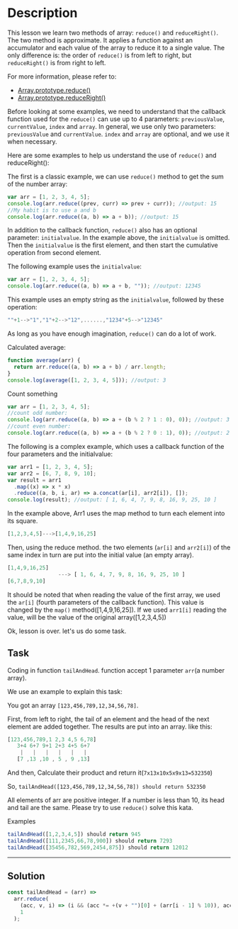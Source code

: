 # Description

This lesson we learn two methods of array: `reduce()` and `reduceRight()`. The two method is approximate. It applies a function against an accumulator and each value of the array to reduce it to a single value. The only difference is: the order of `reduce()` is from left to right, but `reduceRight()` is from right to left.

For more information, please refer to:

- [Array.prototype.reduce()](https://developer.mozilla.org/en-US/docs/Web/JavaScript/Reference/Global_Objects/Array/reduce)
- [Array.prototype.reduceRight()](https://developer.mozilla.org/en-US/docs/Web/JavaScript/Reference/Global_Objects/Array/reduceRight)

Before looking at some examples, we need to understand that the callback function used for the `reduce()` can use up to 4 parameters: `previousValue`, `currentValue`, `index` and `array`. In general, we use only two parameters: `previousValue` and `currentValue`. `index` and `array` are optional, and we use it when necessary.

Here are some examples to help us understand the use of `reduce()` and reduceRight():

The first is a classic example, we can use `reduce()` method to get the sum of the number array:

```js
var arr = [1, 2, 3, 4, 5];
console.log(arr.reduce((prev, curr) => prev + curr)); //output: 15
//My habit is to use a and b
console.log(arr.reduce((a, b) => a + b)); //output: 15
```

In addition to the callback function, `reduce()` also has an optional parameter: `initialvalue`. In the example above, the `initialvalue` is omitted. Then the `initialvalue` is the first element, and then start the cumulative operation from second element.

The following example uses the `initialvalue`:

```js
var arr = [1, 2, 3, 4, 5];
console.log(arr.reduce((a, b) => a + b, "")); //output: 12345
```

This example uses an empty string as the `initialvalue`, followed by these operation:

```js
""+1-->"1","1"+2-->"12",......,"1234"+5-->"12345"
```

As long as you have enough imagination, `reduce()` can do a lot of work.

Calculated average:

```js
function average(arr) {
  return arr.reduce((a, b) => a + b) / arr.length;
}
console.log(average([1, 2, 3, 4, 5])); //output: 3
```

Count something

```js
var arr = [1, 2, 3, 4, 5];
//count odd number:
console.log(arr.reduce((a, b) => a + (b % 2 ? 1 : 0), 0)); //output: 3
//count even number:
console.log(arr.reduce((a, b) => a + (b % 2 ? 0 : 1), 0)); //output: 2
```

The following is a complex example, which uses a callback function of the four parameters and the initialvalue:

```js
var arr1 = [1, 2, 3, 4, 5];
var arr2 = [6, 7, 8, 9, 10];
var result = arr1
  .map((x) => x * x)
  .reduce((a, b, i, ar) => a.concat(ar[i], arr2[i]), []);
console.log(result); //output: [ 1, 6, 4, 7, 9, 8, 16, 9, 25, 10 ]
```

In the example above, Arr1 uses the map method to turn each element into its square.

```js
[1,2,3,4,5]--->[1,4,9,16,25]
```

Then, using the reduce method. the two elements (`ar[i]` and `arr2[i]`) of the same index in turn are put into the initial value (an empty array).

```js
[1,4,9,16,25]
                ---> [ 1, 6, 4, 7, 9, 8, 16, 9, 25, 10 ]
[6,7,8,9,10]
```

It should be noted that when reading the value of the first array, we used the `ar[i]` (fourth parameters of the callback function). This value is changed by the `map()` method([1,4,9,16,25]). If we used `arr1[i]` reading the value, will be the value of the original array([1,2,3,4,5])

Ok, lesson is over. let's us do some task.

## Task

Coding in function `tailAndHead`. function accept 1 parameter `arr`(a number array).

We use an example to explain this task:

You got an array `[123,456,789,12,34,56,78]`.

First, from left to right, the tail of an element and the head of the next element are added together. The results are put into an array. like this:

```js
[123,456,789,1 2,3 4,5 6,78]
   3+4 6+7 9+1 2+3 4+5 6+7
    |   |   |   |   |   |
   [7 ,13 ,10 , 5 , 9 ,13]
```

And then, Calculate their product and return it(`7x13x10x5x9x13=532350`)

So, `tailAndHead([123,456,789,12,34,56,78]) should return 532350`

All elements of arr are positive integer. If a number is less than 10, its head and tail are the same. Please try to use `reduce()` solve this kata.

Examples

```js
tailAndHead([1,2,3,4,5]) should return 945
tailAndHead([111,2345,66,78,900]) should return 7293
tailAndHead([35456,782,569,2454,875]) should return 12012
```

---

## Solution

```js
const tailAndHead = (arr) =>
  arr.reduce(
    (acc, v, i) => (i && (acc *= +(v + "")[0] + (arr[i - 1] % 10)), acc),
    1
  );
```
